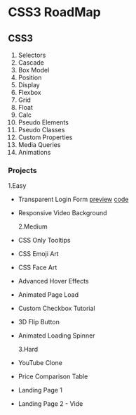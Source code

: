 # CSS3 RoadMap

## CSS3

1. Selectors
2. Cascade
3. Box Model
4. Position
5. Display
6. Flexbox
7. Grid
8. Float
9. Calc
10. Pseudo Elements
11. Pseudo Classes
12. Custom Properties
13. Media Queries
14. Animations

### Projects

1.Easy

- Transparent Login Form [preview](https://roopaish.github.io/CSS-RoadMap/Transparent%20Login%20Form) [code](https://github.com/Roopaish/CSS-RoadMap/tree/master/Transparent%20Login%20Form)
- Responsive Video Background

  2.Medium

- CSS Only Tooltips
- CSS Emoji Art
- CSS Face Art
- Advanced Hover Effects
- Animated Page Load
- Custom Checkbox Tutorial
- 3D Flip Button
- Animated Loading Spinner

  3.Hard

- YouTube Clone
- Price Comparison Table
- Landing Page 1
- Landing Page 2 - Vide
